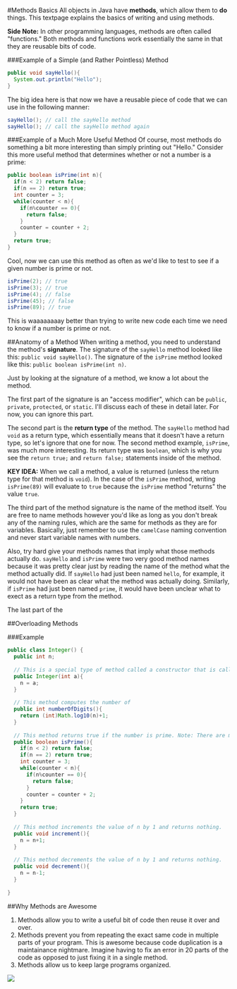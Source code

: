 #Methods Basics
All objects in Java have **methods**, which allow them to **do** things. This textpage explains the basics of writing and using methods.

**Side Note:** In other programming languages, methods are often called "functions." Both methods and functions work essentially the same in that they are reusable bits of code.

###Example of a Simple (and Rather Pointless) Method
```java
public void sayHello(){
  System.out.println("Hello");
}
```
The big idea here is that now we have a reusable piece of code that we can use in the following manner:

```java
sayHello(); // call the sayHello method
sayHello(); // call the sayHello method again
```

###Example of a Much More Useful Method
Of course, most methods do something a bit more interesting than simply printing out "Hello." Consider this more useful method that determines whether or not a number is a prime:

```java
public boolean isPrime(int n){
  if(n < 2) return false;
  if(n == 2) return true;
  int counter = 3;
  while(counter < n){
    if(n%counter == 0){
      return false;
    }
    counter = counter + 2;
  }
  return true;
}
```

Cool, now we can use this method as often as we'd like to test to see if a given number is prime or not.

```java
isPrime(2); // true
isPrime(3); // true
isPrime(4); // false
isPrime(45); // false
isPrime(89); // true
```

This is waaaaaaaay better than trying to write new code each time we need to know if a number is prime or not.

##Anatomy of a Method
When writing a method, you need to understand the method's **signature**. The signature of the `sayHello` method looked like this: `public void sayHello()`. The signature of the `isPrime` method looked like this: `public boolean isPrime(int n)`.

Just by looking at the signature of a method, we know a lot about the method.

The first part of the signature is an "access modifier", which can be `public`, `private`, `protected`, or `static`. I'll discuss each of these in detail later. For now, you can ignore this part.

The second part is the **return type** of the method. The `sayHello` method had `void` as a return type, which essentially means that it doesn't have a return type, so let's ignore that one for now. The second method example, `isPrime`, was much more interesting. Its return type was `boolean`, which is why you see the `return true;` and `return false;` statements inside of the method.

**KEY IDEA:** When we call a method, a value is returned (unless the return type for that method is `void`). In the case of the `isPrime` method, writing `isPrime(89)` will evaluate to `true` because the `isPrime` method "returns" the value `true`.

The third part of the method signature is the name of the method itself. You are free to name methods however you'd like as long as you don't break any of the naming rules, which are the same for methods as they are for variables. Basically, just remember to use the `camelCase` naming convention and never start variable names with numbers.

Also, try hard give your methods names that imply what those methods actually do. `sayHello` and `isPrime` were two very good method names because it was pretty clear just by reading the name of the method what the method actually did. If `sayHello` had just been named `hello`, for example, it would not have been as clear what the method was actually doing. Similarly, if `isPrime` had just been named `prime`, it would have been unclear what to exect as a return type from the method.

The last part of the 

##Overloading Methods

###Example
```java
public class Integer() {
  public int n;
  
  // This is a special type of method called a constructor that is called when a new Integer object is created
  public Integer(int a){
    n = a;
  }
  
  // This method computes the number of 
  public int numberOfDigits(){
    return (int)Math.log10(n)+1;
  }
  
  // This method returns true if the number is prime. Note: There are much more efficient ways of writing this.
  public boolean isPrime(){
    if(n < 2) return false;
    if(n == 2) return true;
    int counter = 3;
    while(counter < n){
      if(n%counter == 0){
        return false;
      }
      counter = counter + 2;
    }
    return true;
  }
  
  // This method increments the value of n by 1 and returns nothing.
  public void increment(){
    n = n+1;
  }
  
  // This method decrements the value of n by 1 and returns nothing.
  public void decrement(){
    n = n-1;
  }
  
}
```

##Why Methods are Awesome
1. Methods allow you to write a useful bit of code then reuse it over and over.
2. Methods prevent you from repeating the exact same code in multiple parts of your program. This is awesome because code duplication is a maintainance nightmare. Imagine having to fix an error in 20 parts of the code as opposed to just fixing it in a single method. 
3. Methods allow us to keep large programs organized.


![](http://christensenacademy.org/img/signature.png)
